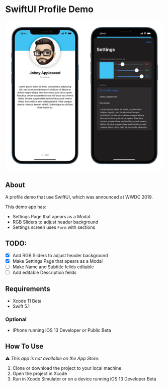 # SwiftUI Profile Demo 

![Screenshot](https://github.com/patrickmfsd/SwiftUI-Profile-Demo/blob/master/screenshots.png)

## About
A profile demo that use SwiftUI, which was announced at WWDC 2019.

This demo app has:
- Settings Page that apears as a Modal.
- RGB Sliders to adjust header background
- Settings screen uses `Form` with sections

## TODO: 
- [x] Add RGB Sliders to adjust header background
- [x] Make Settings Page that apears as a Modal
- [  ] Make Name and Subtitle feilds editable
- [  ] Add editable Description feilds

## Requirements

- Xcode 11 Beta
- Swift 5.1

### Optional
- iPhone running iOS 13 Developer or Public Beta

## How To Use
⚠️ *This app is not available on the App Store.*

1. Clone or download the project to your local machine
2. Open the project in Xcode
3. Run in Xcode Simulator or on a device running iOS 13 Developer Beta
